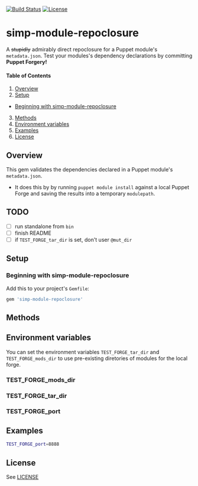 [![Build Status](https://secure.travis-ci.org/simp/rubygem-simp-module-repoclosure.svg?branch=master)](https://travis-ci.org/simp/rubygem-simp-module-repoclosure)
[![License](http://img.shields.io/:license-apache-blue.svg)](http://www.apache.org/licenses/LICENSE-2.0.html)
# simp-module-repoclosure

A ~~stupidly~~ admirably direct repoclosure for a Puppet module's `metadata.json`.  Test your modules's dependency declarations by committing **Puppet Forgery!**

#### Table of Contents
1. [Overview](#overview)
2. [Setup](#setup)
* [Beginning with simp-module-repoclosure](#beginning-with-simp-module-repoclosure)
3. [Methods](#methods)
4. [Environment variables](#environment-variables)
5. [Examples](#examples)
6. [License](#license)

## Overview

This gem validates the dependencies declared in a Puppet module's `metadata.json`.
  * It does this by by running `puppet module install` against a local Puppet Forge and saving the results into a temporary `modulepath`.




## TODO
- [ ] run standalone from `bin`
- [ ] finish README
- [ ] if `TEST_FORGE_tar_dir` is set, don't user `@mut_dir`

## Setup

### Beginning with simp-module-repoclosure

Add this to your project's `Gemfile`:

```ruby
gem 'simp-module-repoclosure'
```

## Methods



## Environment variables
You can set the environment variables `TEST_FORGE_tar_dir` and
`TEST_FORGE_mods_dir` to use pre-existing diretories of modules
for the local forge.

### TEST_FORGE_mods_dir

### TEST_FORGE_tar_dir

### TEST_FORGE_port





## Examples
```bash
TEST_FORGE_port=8888
```


## License
See [LICENSE](LICENSE)
